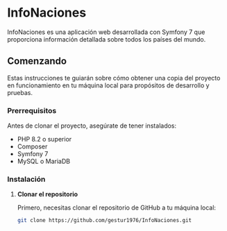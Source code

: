 # InfoNaciones

InfoNaciones es una aplicación web desarrollada con Symfony 7 que proporciona información detallada sobre todos los países del mundo.

## Comenzando

Estas instrucciones te guiarán sobre cómo obtener una copia del proyecto en funcionamiento en tu máquina local para propósitos de desarrollo y pruebas.

### Prerrequisitos

Antes de clonar el proyecto, asegúrate de tener instalados:

- PHP 8.2 o superior
- Composer
- Symfony 7
- MySQL o MariaDB

### Instalación

1. **Clonar el repositorio**

   Primero, necesitas clonar el repositorio de GitHub a tu máquina local:

   ```bash
   git clone https://github.com/gestur1976/InfoNaciones.git
